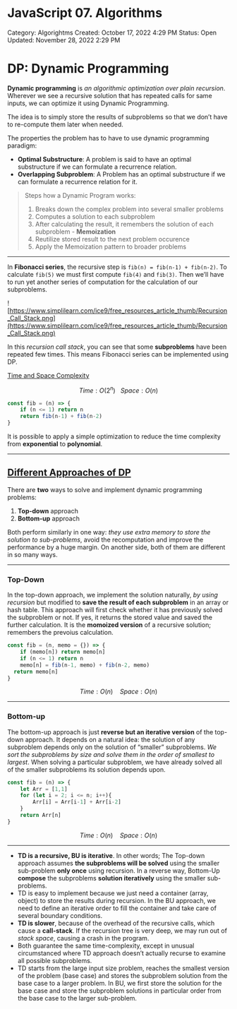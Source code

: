 # JavaScript 07. Algorithms

Category: Algorightms
Created: October 17, 2022 4:29 PM
Status: Open
Updated: November 28, 2022 2:29 PM

# DP: Dynamic Programming

**Dynamic programming** is *an algorithmic optimization over plain recursion*. Wherever we see a recursive solution that has repeated calls for same inputs, we can optimize it using Dynamic Programming.

The idea is to simply store the results of subproblems so that we don’t have to re-compute them later when needed.

The properties the problem has to have to use dynamic programming paradigm:

- **Optimal Substructure**: A problem is said to have an optimal substructure if we can formulate a recurrence relation.
- **Overlapping Subproblem**: A Problem has an optimal substructure if we can formulate a recurrence relation for it.

> Steps how a Dynamic Program works:
> 
> 1. Breaks down the complex problem into several smaller problems
> 2. Computes a solution to each subproblem
> 3. After calculating the result, it remembers the solution of each subproblem - **Memoization**
> 4. Reutilize stored result to the next problem occurence
> 5. Apply the Memoization pattern to broader problems

---

In **Fibonacci series**, the recursive step is `fib(n) = fib(n-1) + fib(n-2)`. To calculate `fib(5)` we must first compute `fib(4)` and `fib(3)`. Then we’ll have to run yet another series of computation for the calculation of our subproblems.

![https://www.simplilearn.com/ice9/free_resources_article_thumb/Recursion_Call_Stack.png](https://www.simplilearn.com/ice9/free_resources_article_thumb/Recursion_Call_Stack.png)

In this *recursion call stack*, you can see that some **subproblems** have been repeated few times. This means Fibonacci series can be implemented using DP.

[Time and Space Complexity](Time%20and%20Space%20Complexity.md)

$$
Time: O(2^n)\ \ \ Space:O(n)
$$

```jsx
const fib = (n) => {
	if (n <= 1) return n
	return fib(n-1) + fib(n-2)
}
```

It is possible to apply a simple optimization to reduce the  time complexity from **exponential** to **polynomial**. 

---

## [Different Approaches of DP](https://www.enjoyalgorithms.com/blog/top-down-memoization-vs-bottom-up-tabulation)

There are **two** ways to solve and implement dynamic programming problems:

1. **Top-down** approach
2. **Bottom-up** approach

Both perform similarly in one way: *they use extra memory to store the solution to sub-problems*, avoid the recomputation and improve the performance by a huge margin. On another side, both of them are different in so many ways.

---

### Top-Down

In the top-down approach, we implement the solution naturally, *by using recursion* but modified to **save the result of each subproblem** in an array or hash table. This approach will first check whether it has previously solved the subproblem or not. If yes, it returns the stored value and saved the further calculation. It is the **momoized version** of a recursive solution; remembers the prevoius calculation.

```jsx
const fib = (n, memo = {}) => {
	if (memo[n]) return memo[n]
	if (n <= 1) return n
	memo[n] = fib(n-1, memo) + fib(n-2, memo)
  return memo[n]
}
```

$$
Time:O(n)\ \ \ \  Space:O(n)
$$

---

### Bottom-up

The bottom-up approach is just **reverse but an iterative version** of the top-down approach. It depends on a natural idea: the solution of any subproblem depends only on the solution of “smaller” subproblems. *We sort the subproblems by size and solve them in the order of smallest to largest*. When solving a particular subproblem, we have already solved all of the smaller subproblems its solution depends upon.

```jsx
const fib = (n) => {
	let Arr = [1,1]
	for (let i = 2; i <= n; i++){
		Arr[i] = Arr[i-1] + Arr[i-2]
	} 
	return Arr[n]
}
```

$$
Time:O(n)\ \ \ \  Space:O(n)
$$

---

- **TD is a recursive, BU is iterative**. In other words;
The Top-down approach assumes **the subproblems will be solved** using the smaller sub-problem **only once** using recursion.
In a reverse way, Bottom-Up **compose** the subproblems **solution iteratively** using the smaller sub-problems.
- TD is easy to implement because we just need a container (array, object) to store the results during recursion. In the BU approach, we need to define an iterative order to fill the container and take care of several boundary conditions.
- **TD is slower**, because of the overhead of the recursive calls, which cause a **call-stack**. If the recursion tree is very deep, we may run out of *stack space*, causing a crash in the program.
- Both guarantee the same time-complexity, except in unusual circumstanced where TD approach doesn’t actually recurse to examine all possible subproblems.
- TD starts from the large input size problem, reaches the smallest version of the problem (base case) and stores the subproblem solution from the base case to a larger problem.
In BU, we first store the solution for the base case and store the subproblem solutions in particular order from the base case to the larger sub-problem.